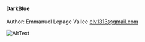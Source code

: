 #### DarkBlue
Author: Emmanuel Lepage Vallee <elv1313@gmail.com>


![AltText](http://i.imgur.com/QfZJa9v.png)
